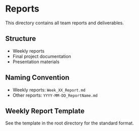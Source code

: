 # Reports

This directory contains all team reports and deliverables.

## Structure
- Weekly reports
- Final project documentation
- Presentation materials

## Naming Convention
- Weekly reports: `Week_XX_Report.md`
- Other reports: `YYYY-MM-DD_ReportName.md`

## Weekly Report Template
See the template in the root directory for the standard format.